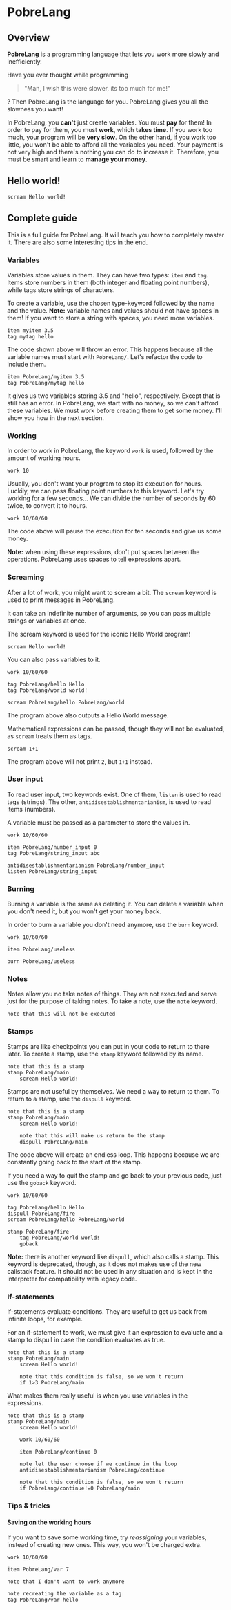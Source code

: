 # PobreLang
## Overview
**PobreLang** is a programming language that lets you work
more slowly and inefficiently.

Have you ever thought while programming
> "Man, I wish this were slower,
its too much for me!"

? Then PobreLang is the language for you.
PobreLang gives you all the slowness you want!

In PobreLang, you **can't** just create variables.
You must **pay** for them!
In order to pay for them, you must **work**, which **takes time**.
If you work too much, your program will be **very slow**.
On the other hand, if you work too little,
you won't be able to afford all the variables you need.
Your payment is not very high and
there's nothing you can do to increase it.
Therefore, you must be smart and learn to **manage your money**.

## Hello world!
```
scream Hello world!
```

## Complete guide
This is a full guide for PobreLang.
It will teach you how to completely master it.
There are also some interesting tips in the end.

### Variables
Variables store values in them.
They can have two types: `item` and `tag`.
Items store numbers in them (both integer and floating point numbers),
while tags store strings of characters.

To create a variable, use the chosen type-keyword
followed by the name and the value.
**Note:** variable names and values should not have spaces in them!
If you want to store a string with spaces, you need more variables.
```
item myitem 3.5
tag mytag hello
```

The code shown above will throw an error.
This happens because all the variable names must start with `PobreLang/`.
Let's refactor the code to include them.
```
item PobreLang/myitem 3.5
tag PobreLang/mytag hello
```

It gives us two variables storing 3.5 and "hello", respectively.
Except that is still has an error.
In PobreLang, we start with no money, so we can't afford these variables.
We must work before creating them to get some money.
I'll show you how in the next section.

### Working
In order to work in PobreLang, the keyword `work` is used,
followed by the amount of working hours.
```
work 10
```

Usually, you don't want your program to stop its execution for hours.
Luckily, we can pass floating point numbers to this keyword.
Let's try working for a few seconds...
We can divide the number of seconds by 60 twice, to convert it to hours.
```
work 10/60/60
```

The code above will pause the execution for ten seconds and
give us some money.

**Note:** when using these expressions,
don't put spaces between the operations.
PobreLang uses spaces to tell expressions apart.

### Screaming
After a lot of work, you might want to scream a bit.
The `scream` keyword is used to print messages in PobreLang.

It can take an indefinite number of arguments,
so you can pass multiple strings or variables at once.

The scream keyword is used for the iconic Hello World program!
```
scream Hello world!
```

You can also pass variables to it.
```
work 10/60/60

tag PobreLang/hello Hello
tag PobreLang/world world!

scream PobreLang/hello PobreLang/world
```

The program above also outputs a Hello World message.

Mathematical expressions can be passed,
though they will not be evaluated, as `scream` treats them as tags.
```
scream 1+1
```

The program above will not print `2`, but `1+1` instead.

### User input
To read user input, two keywords exist.
One of them, `listen` is used to read tags (strings).
The other, `antidisestablishmentarianism`,
is used to read items (numbers).

A variable must be passed as a parameter to store the values in.
```
work 10/60/60

item PobreLang/number_input 0
tag PobreLang/string_input abc

antidisestablishmentarianism PobreLang/number_input
listen PobreLang/string_input
```

### Burning
Burning a variable is the same as deleting it.
You can delete a variable when you don't need it,
but you won't get your money back.

In order to burn a variable you don't need anymore,
use the `burn` keyword.

```
work 10/60/60

item PobreLang/useless

burn PobreLang/useless
```

### Notes
Notes allow you no take notes of things.
They are not executed and serve just for the purpose of taking notes.
To take a note, use the `note` keyword.
```
note that this will not be executed
```

### Stamps
Stamps are like checkpoints you can put
in your code to return to there later.
To create a stamp, use the `stamp` keyword followed by its name.
```
note that this is a stamp
stamp PobreLang/main
	scream Hello world!
```

Stamps are not useful by themselves.
We need a way to return to them.
To return to a stamp, use the `dispull` keyword.
```
note that this is a stamp
stamp PobreLang/main
	scream Hello world!

	note that this will make us return to the stamp
	dispull PobreLang/main
```

The code above will create an endless loop.
This happens because we are constantly going back to
the start of the stamp.

If you need a way to quit the stamp and go back to your previous code,
just use the `goback` keyword.
```
work 10/60/60

tag PobreLang/hello Hello
dispull PobreLang/fire
scream PobreLang/hello PobreLang/world

stamp PobreLang/fire
	tag PobreLang/world world!
	goback
```

**Note:** there is another keyword like `dispull`,
which also calls a stamp. This keyword is deprecated, though,
as it does not makes use of the new callstack feature.
It should not be used in any situation and is kept in the interpreter
for compatibility with legacy code.

### If-statements
If-statements evaluate conditions.
They are useful to get us back from infinite loops, for example.

For an if-statement to work, we must give it an expression to evaluate
and a stamp to dispull in case the condition evaluates as true.
```
note that this is a stamp
stamp PobreLang/main
	scream Hello world!

	note that this condition is false, so we won't return
	if 1>3 PobreLang/main
```

What makes them really useful is
when you use variables in the expressions.
```
note that this is a stamp
stamp PobreLang/main
	scream Hello world!

	work 10/60/60

	item PobreLang/continue 0

	note let the user choose if we continue in the loop
	antidisestablishmentarianism PobreLang/continue

	note that this condition is false, so we won't return
	if PobreLang/continue!=0 PobreLang/main
```

### Tips & tricks
#### Saving on the working hours
If you want to save some working time, try *reassigning* your variables,
instead of creating new ones.
This way, you won't be charged extra.
```
work 10/60/60

item PobreLang/var 7

note that I don't want to work anymore

note recreating the variable as a tag
tag PobreLang/var hello
```
